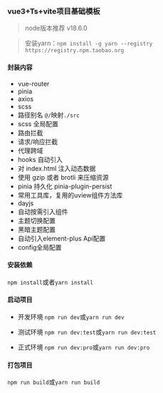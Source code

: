 ### vue3+Ts+vite项目基础模板

> node版本推荐 v18.6.0

> 安装yarn：`npm install -g yarn --registry https://registry.npm.taobao.org`

#### 封装内容
- vue-router
- pinia
- axios 
- scss
- 路径别名 `@/`映射`./src`
- scss 全局配置
- 路由拦截
- 请求/响应拦截
- 代理跨域
- hooks 自动引入
- 对 index.html 注入动态数据
- 使用 gzip 或者 brotli 来压缩资源
- pinia 持久化 pinia-plugin-persist
- 常用工具库，复用的uview组件方法库
- dayjs
- 自动按需引入组件
- 主题切换配置
- 黑暗主题配置
- 自动引入element-plus Api配置
- config全局配置

#### 安装依赖
`npm install`或者`yarn install`

#### 启动项目

- 开发环境
`npm run dev`或`yarn run dev`

- 测试环境
`npm run dev:test`或`yarn run dev:test`

- 正式环境
`npm run dev:pro`或`yarn run dev:pro`

#### 打包项目
`npm run build`或`yarn run build`

